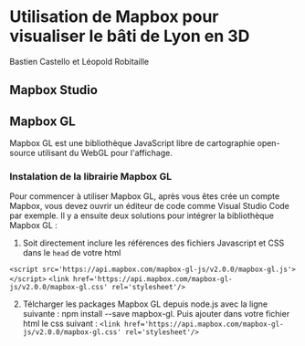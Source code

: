 # Utilisation de Mapbox pour visualiser le bâti de Lyon en 3D
Bastien Castello et Léopold Robitaille

## Mapbox Studio

## Mapbox GL
Mapbox GL est une bibliothèque JavaScript libre de cartographie open-source utilisant du WebGL pour l'affichage.

### Instalation de la librairie Mapbox GL
Pour commencer à utiliser Mapbox GL, après vous êtes crée un compte Mapbox, vous devez ouvrir un éditeur de code comme Visual Studio Code par exemple.
Il y a ensuite deux solutions pour intégrer la bibliothèque Mapbox GL :
  1. Soit directement inclure les références des fichiers Javascript et CSS dans le `head` de votre html
 
`<script src='https://api.mapbox.com/mapbox-gl-js/v2.0.0/mapbox-gl.js'></script>`
`<link href='https://api.mapbox.com/mapbox-gl-js/v2.0.0/mapbox-gl.css' rel='stylesheet'/>`
  
  2. Télcharger les packages Mapbox GL depuis node.js avec la ligne suivante : npm install --save mapbox-gl. 
  Puis ajouter dans votre fichier html le css suivant : `<link href='https://api.mapbox.com/mapbox-gl-js/v2.0.0/mapbox-gl.css' rel='stylesheet'/>`




